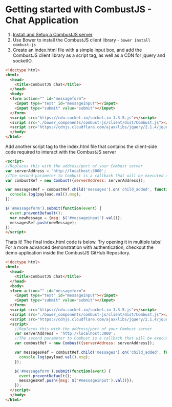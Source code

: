 # Getting started with CombustJS - Chat Application

1. [Install and Setup a CombustJS server](readme.md)
2. Use Bower to install the CombustJS client library - `bower install combust-js`
3. Create an index.html file with a simple input box, and add the CombustJS client library as a script tag, as well as a CDN for jquery and socketIO.

```html
<!doctype html>
<html>
  <head>
    <title>CombustJS Chat</title>
  </head>
  <body>
  <form action="" id="messageform">
    <input type="text" id="messageinput"></input>
    <input type="submit" value="submit"></input>
  </form>
  <script src="https://cdn.socket.io/socket.io-1.3.5.js"></script>
  <script src="./bower_components/combust-js/client/dist/Combust.js"></script>
  <script src="https://cdnjs.cloudflare.com/ajax/libs/jquery/2.1.4/jquery.min.js"></script>
  </body>
</html>
```

Add another script tag to the index.html file that contains the client-side code required to interact with the CombustJS server

```html
<script>
//Replaces this with the address/port of your Combust server
var serverAddress = 'http://localhost:3000';
//The second parameter to Combust is a callback that will be executed once a connection to the server has been established
var combustRef = new Combust({serverAddress: serverAddress});

var messagesRef = combustRef.child('messages').on('child_added', function(payload) {
  console.log(payload.val().msg);
});

$('#messageform').submit(function(event) {
  event.preventDefault(); 
  var newMessage = {msg: $('#messageinput').val()};
  messagesRef.push(newMessage);
});
</script>
```

Thats it! The final index.html code is below. Try opening it in multiple tabs! For a more advanced demonstration with authentication, checkout the demo application inside the CombustJS GitHub Repository.

```html
<!doctype html>
<html>
  <head>
    <title>CombustJS Chat</title>
  </head>
  <body>
  <form action="" id="messageform">
    <input type="text" id="messageinput"></input>
    <input type="submit" value="submit"></input>
  </form>
  <script src="https://cdn.socket.io/socket.io-1.3.5.js"></script>
  <script src="./bower_components/combust-js/client/dist/Combust.js"></script>
  <script src="https://cdnjs.cloudflare.com/ajax/libs/jquery/2.1.4/jquery.min.js"></script>
  <script>
    //Replaces this with the address/port of your Combust server
    var serverAddress = 'http://localhost:3000';
    //The second parameter to Combust is a callback that will be executed once a connection to the server has been established
    var combustRef = new Combust({serverAddress: serverAddress});

    var messagesRef = combustRef.child('messages').on('child_added', function(payload) {
      console.log(payload.val().msg);
    });

    $('#messageform').submit(function(event) {
      event.preventDefault(); 
      messagesRef.push({msg: $('#messageinput').val()});
    });
  </script>
  </body>
</html>
```